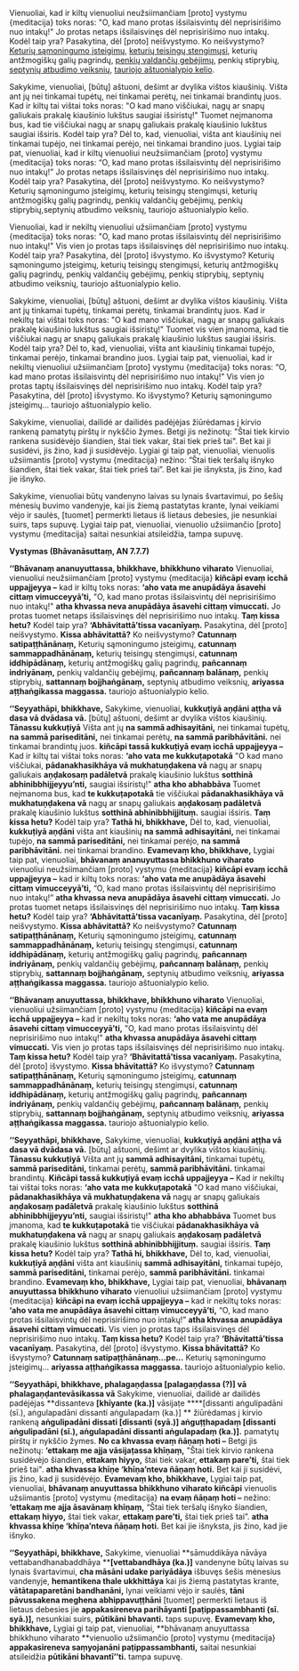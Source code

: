 

Vienuoliai, kad ir kiltų vienuoliui neužsiimančiam [proto] vystymu {meditacija} toks noras: "O, kad mano protas išsilaisvintų  dėl neprisirišimo nuo intakų!" Jo protas netaps išsilaisvinęs dėl neprisirišimo nuo intakų. Kodėl taip yra? Pasakytina, dėl [proto] neišvystymo. Ko neišvystymo? <a href="http://theravada.lt/vertimai/satipatthanasuttam-p1">Keturių sąmoningumo įsteigimų</a>, <a href="http://theravada.lt/vertimai/pacinasuttam">keturių teisingų stengimųsi</a>, keturių antžmogiškų galių pagrindų, <a href="http://theravada.lt/vertimai/dutiyavibhangasutta%E1%B9%83">penkių valdančių gebėjimų</a>, penkių stiprybių, <a href="http://theravada.lt/vertimai/himavantasuttam-himalaju">septynių atbudimo veiksnių</a>, <a href="http://theravada.lt/vertimai/SN-V-I-i-8-vibhangasuttam">tauriojo aštuonialypio kelio</a>.

Sakykime, vienuoliai, [būtų] aštuoni, dešimt ar dvylika vištos kiaušinių. Višta ant jų nei tinkamai tupėtų, nei tinkamai perėtų, nei tinkamai brandintų juos. Kad ir kiltų tai vištai toks noras: "O kad mano viščiukai, nagų ar snapų galiukais prakalę kiaušinio lukštus saugiai išsiristų!" Tuomet neįmanoma bus, kad tie viščiukai nagų ar snapų galiukais prakalę kiaušinio lukštus saugiai išsiris. Kodėl taip yra? Dėl to, kad, vienuoliai, višta ant kiaušinių nei tinkamai tupėjo, nei tinkamai perėjo, nei tinkamai brandino juos. Lygiai taip pat, vienuoliai, kad ir kiltų vienuoliui neužsiimančiam [proto] vystymu {meditacija} toks noras: “O, kad mano protas išsilaisvintų  dėl neprisirišimo nuo intakų!” Jo protas netaps išsilaisvinęs dėl neprisirišimo nuo intakų. Kodėl taip yra? Pasakytina, dėl [proto] neišvystymo. Ko neišvystymo? Keturių sąmoningumo įsteigimų, keturių teisingų stengimųsi, keturių antžmogiškų galių pagrindų, penkių valdančių gebėjimų, penkių stiprybių,septynių atbudimo veiksnių, tauriojo aštuonialypio kelio.

Vienuoliai, kad ir nekiltų vienuoliui užsiimančiam [proto] vystymu {meditacija} toks noras: "O, kad mano protas išsilaisvintų dėl neprisirišimo nuo intakų!" Vis vien jo protas taps išsilaisvinęs dėl neprisirišimo nuo intakų. Kodėl taip yra? Pasakytina, dėl [proto] išvystymo. Ko išvystymo? Keturių sąmoningumo įsteigimų, keturių teisingų stengimųsi, keturių antžmogiškų galių pagrindų, penkių valdančių gebėjimų, penkių stiprybių,  septynių atbudimo veiksnių, tauriojo aštuonialypio kelio.

Sakykime, vienuoliai, [būtų] aštuoni, dešimt ar dvylika vištos kiaušinių. Višta ant jų tinkamai tupėtų, tinkamai perėtų, tinkamai brandintų juos. Kad ir nekiltų tai vištai toks noras: "O kad mano viščiukai, nagų ar snapų galiukais prakalę kiaušinio lukštus saugiai išsiristų!" Tuomet vis vien įmanoma, kad tie viščiukai nagų ar snapų galiukais prakalę kiaušinio lukštus saugiai išsiris. Kodėl taip yra? Dėl to, kad, vienuoliai, višta ant kiaušinių tinkamai tupėjo, tinkamai perėjo, tinkamai brandino juos. Lygiai taip pat, vienuoliai, kad ir nekiltų vienuoliui užsiimančiam [proto] vystymu {meditacija} toks noras: “O, kad mano protas išsilaisvintų  dėl neprisirišimo nuo intakų!” Vis vien jo protas taptų išsilaisvinęs dėl neprisirišimo nuo intakų. Kodėl taip yra? Pasakytina, dėl [proto] išvystymo. Ko išvystymo? Keturių sąmoningumo įsteigimų… tauriojo aštuonialypio kelio.

Sakykime, vienuoliai, dailidė ar dailidės padėjėjas žiūrėdamas į kirvio rankeną pamatytų pirštų ir nykščio žymes. Betgi jis nežinotų: "Štai tiek kirvio rankena susidėvėjo šiandien, štai tiek vakar, štai tiek prieš tai". Bet kai ji susidėvi, jis žino, kad ji susidėvėjo. Lygiai gi taip pat, vienuoliai, vienuolis užsiimantis [proto] vystymu {meditacija} nežino: “Štai tiek teršalų išnyko šiandien, štai tiek vakar, štai tiek prieš tai”. Bet kai jie išnyksta, jis žino, kad jie išnyko.

Sakykime, vienuoliai būtų vandenyno laivas su lynais švartavimui, po šešių mėnesių buvimo vandenyje, kai jis žiemą pastatytas krante, lynai veikiami vėjo ir saulės, [tuomet] permerkti lietaus iš lietaus debesies, jie nesunkiai suirs, taps supuvę. Lygiai taip pat, vienuoliai, vienuolio užsiimančio [proto] vystymu {meditacija} saitai nesunkiai atsileidžia, tampa supuvę.

**Vystymas (Bhāvanāsuttaṃ, AN 7.7.7)**

**‘‘Bhāvanaṃ ananuyuttassa, bhikkhave, bhikkhuno viharato** Vienuoliai, vienuoliui neužsiimančiam [proto] vystymu {meditacija} **kiñcāpi evaṃ icchā uppajjeyya –** kad ir kiltų toks noras: **‘aho vata me anupādāya āsavehi cittaṃ vimucceyyā’ti,** "O, kad mano protas išsilaisvintų dėl neprisirišimo nuo intakų!" **atha khvassa neva anupādāya āsavehi cittaṃ vimuccati.** Jo protas tuomet netaps išsilaisvinęs dėl neprisirišimo nuo intakų. **Taṃ kissa hetu?** Kodėl taip yra? **‘Abhāvitattā’tissa vacanīyaṃ.** Pasakytina, dėl [proto] neišvystymo. **Kissa abhāvitattā?** Ko neišvystymo? **Catunnaṃ satipaṭṭhānānaṃ,** Keturių sąmoningumo įsteigimų, **catunnaṃ sammappadhānānaṃ,** keturių teisingų stengimųsi, **catunnaṃ iddhipādānaṃ,** keturių antžmogiškų galių pagrindų, **pañcannaṃ indriyānaṃ,** penkių valdančių gebėjimų, **pañcannaṃ balānaṃ,** penkių stiprybių, **sattannaṃ bojjhaṅgānaṃ,** septynių atbudimo veiksnių, **ariyassa aṭṭhaṅgikassa maggassa.** tauriojo aštuonialypio kelio.

**‘‘Seyyathāpi, bhikkhave,** Sakykime, vienuoliai, **kukkuṭiyā aṇḍāni aṭṭha vā dasa vā dvādasa vā.** [būtų] aštuoni, dešimt ar dvylika vištos kiaušinių. **Tānassu kukkuṭiyā** Višta ant jų **na sammā adhisayitāni,** nei tinkamai tupėtų, **na sammā pariseditāni,** nei tinkamai perėtų, **na sammā paribhāvitāni.** nei tinkamai brandintų juos. **kiñcāpi tassā kukkuṭiyā evaṃ icchā uppajjeyya –** Kad ir kiltų tai vištai toks noras: **‘aho vata me kukkuṭapotakā** "O kad mano viščiukai, **pādanakhasikhāya vā mukhatuṇḍakena vā** nagų ar snapų galiukais **aṇḍakosaṃ padāletvā** prakalę kiaušinio lukštus **sotthinā abhinibbhijjeyyu’nti,** saugiai išsiristų!" **atha kho abhabbāva** Tuomet neįmanoma bus, kad **te kukkuṭapotakā** tie viščiukai **pādanakhasikhāya vā mukhatuṇḍakena vā** nagų ar snapų galiukais **aṇḍakosaṃ padāletvā** prakalę kiaušinio lukštus **sotthinā abhinibbhijjituṃ.** saugiai išsiris. **Taṃ kissa hetu?** Kodėl taip yra? **Tathā hi, bhikkhave,** Dėl to, kad, vienuoliai, **kukkuṭiyā aṇḍāni** višta ant kiaušinių **na sammā adhisayitāni,** nei tinkamai tupėjo, **na sammā pariseditāni,** nei tinkamai perėjo, **na sammā paribhāvitāni.** nei tinkamai brandino. **Evamevaṃ kho, bhikkhave,** Lygiai taip pat, vienuoliai, **bhāvanaṃ ananuyuttassa bhikkhuno viharato** vienuoliui neužsiimančiam [proto] vystymu {meditacija} **kiñcāpi evaṃ icchā uppajjeyya –** kad ir kiltų toks noras: **‘aho vata me anupādāya āsavehi cittaṃ vimucceyyā’ti,** “O, kad mano protas išsilaisvintų  dėl neprisirišimo nuo intakų!” **atha khvassa neva anupādāya āsavehi cittaṃ vimuccati.** Jo protas tuomet netaps išsilaisvinęs dėl neprisirišimo nuo intakų. **Taṃ kissa hetu?** Kodėl taip yra? **‘Abhāvitattā’tissa vacanīyaṃ.** Pasakytina, dėl [proto] neišvystymo. **Kissa abhāvitattā?** Ko neišvystymo? **Catunnaṃ satipaṭṭhānānaṃ,** Keturių sąmoningumo įsteigimų, **catunnaṃ sammappadhānānaṃ,** keturių teisingų stengimųsi, **catunnaṃ iddhipādānaṃ,** keturių antžmogiškų galių pagrindų, **pañcannaṃ indriyānaṃ,** penkių valdančių gebėjimų, **pañcannaṃ balānaṃ,** penkių stiprybių, **sattannaṃ bojjhaṅgānaṃ,** septynių atbudimo veiksnių, **ariyassa aṭṭhaṅgikassa maggassa.** tauriojo aštuonialypio kelio.

**‘‘Bhāvanaṃ anuyuttassa, bhikkhave, bhikkhuno viharato** Vienuoliai, vienuoliui užsiimančiam [proto] vystymu {meditacija} **kiñcāpi na evaṃ icchā uppajjeyya –** kad ir nekiltų toks noras: **‘aho vata me anupādāya āsavehi cittaṃ vimucceyyā’ti,** "O, kad mano protas išsilaisvintų dėl neprisirišimo nuo intakų!" **atha khvassa anupādāya āsavehi cittaṃ vimuccati.** Vis vien jo protas taps išsilaisvinęs dėl neprisirišimo nuo intakų. **Taṃ kissa hetu?** Kodėl taip yra? **‘Bhāvitattā’tissa vacanīyaṃ.** Pasakytina, dėl [proto] išvystymo. **Kissa bhāvitattā?** Ko išvystymo? **Catunnaṃ satipaṭṭhānānaṃ,** Keturių sąmoningumo įsteigimų, **catunnaṃ sammappadhānānaṃ,** keturių teisingų stengimųsi, **catunnaṃ iddhipādānaṃ,** keturių antžmogiškų galių pagrindų, **pañcannaṃ indriyānaṃ,** penkių valdančių gebėjimų, **pañcannaṃ balānaṃ,** penkių stiprybių, **sattannaṃ bojjhaṅgānaṃ,** septynių atbudimo veiksnių, **ariyassa aṭṭhaṅgikassa maggassa.** tauriojo aštuonialypio kelio.

**‘‘Seyyathāpi, bhikkhave,** Sakykime, vienuoliai, **kukkuṭiyā aṇḍāni aṭṭha vā dasa vā dvādasa vā.** [būtų] aštuoni, dešimt ar dvylika vištos kiaušinių. **Tānassu kukkuṭiyā** Višta ant jų **sammā adhisayitāni,** tinkamai tupėtų, **sammā pariseditāni,** tinkamai perėtų, **sammā paribhāvitāni.** tinkamai brandintų. **Kiñcāpi tassā kukkuṭiyā evaṃ icchā uppajjeyya –** Kad ir nekiltų tai vištai toks noras: **‘aho vata me kukkuṭapotakā** "O kad mano viščiukai, **pādanakhasikhāya vā mukhatuṇḍakena vā** nagų ar snapų galiukais **aṇḍakosaṃ padāletvā** prakalę kiaušinio lukštus **sotthinā abhinibbhijjeyyu’nti,** saugiai išsiristų!" **atha kho abhabbāva** Tuomet bus įmanoma, kad **te kukkuṭapotakā** tie viščiukai **pādanakhasikhāya vā mukhatuṇḍakena vā** nagų ar snapų galiukais **aṇḍakosaṃ padāletvā** prakalę kiaušinio lukštus **sotthinā abhinibbhijjituṃ.** saugiai išsiris. **Taṃ kissa hetu?** Kodėl taip yra? **Tathā hi, bhikkhave,** Dėl to, kad, vienuoliai, **kukkuṭiyā aṇḍāni** višta ant kiaušinių **sammā adhisayitāni,** tinkamai tupėjo, **sammā pariseditāni,** tinkamai perėjo, **sammā paribhāvitāni.** tinkamai brandino. **Evamevaṃ kho, bhikkhave,** Lygiai taip pat, vienuoliai, **bhāvanaṃ anuyuttassa bhikkhuno viharato** vienuoliui užsiimančiam [proto] vystymu {meditacija} **kiñcāpi na evaṃ icchā uppajjeyya –** kad ir nekiltų toks noras: **‘aho vata me anupādāya āsavehi cittaṃ vimucceyyā’ti,** “O, kad mano protas išsilaisvintų  dėl neprisirišimo nuo intakų!” **atha khvassa anupādāya āsavehi cittaṃ vimuccati.** Vis vien jo protas taps išsilaisvinęs dėl neprisirišimo nuo intakų. **Taṃ kissa hetu?** Kodėl taip yra? **‘Bhāvitattā’tissa vacanīyaṃ.** Pasakytina, dėl [proto] išvystymo. **Kissa bhāvitattā?** Ko išvystymo? **Catunnaṃ satipaṭṭhānānaṃ...pe...** Keturių sąmoningumo įsteigimų... **ariyassa aṭṭhaṅgikassa maggassa.** tauriojo aštuonialypio kelio.

**‘‘Seyyathāpi, bhikkhave, phalagaṇḍassa ****[palagaṇḍassa (?)]**** vā phalagaṇḍantevāsikassa vā** Sakykime, vienuoliai, dailidė ar dailidės padėjėjas **dissanteva ****[khīyante (ka.)]**** vāsijaṭe ****[dissanti aṅgulipadāni (sī.), aṅgulapadāni dissanti aṅgulapadaṃ (ka.)] ** žiūrėdamas į kirvio rankeną **aṅgulipadāni dissati ****[dissanti (syā.)]**** aṅguṭṭhapadaṃ ****[dissanti aṅgulipadāni (sī.), aṅgulapadāni dissanti aṅgulapadaṃ (ka.)]****.** pamatytų pirštų ir nykščio žymes. **No ca khvassa evaṃ ñāṇaṃ hoti –** Betgi jis nežinotų: **‘ettakaṃ me ajja vāsijaṭassa khīṇaṃ,** "Štai tiek kirvio rankena susidėvėjo šiandien, **ettakaṃ hiyyo,** štai tiek vakar, **ettakaṃ pare’ti,** štai tiek prieš tai". **atha khvassa khīṇe ‘khīṇa’nteva ñāṇaṃ hoti.** Bet kai ji susidėvi, jis žino, kad ji susidėvėjo.  **Evamevaṃ kho, bhikkhave,** Lygiai taip pat, vienuoliai, **bhāvanaṃ anuyuttassa bhikkhuno viharato kiñcāpi** vienuolis užsiimantis [proto] vystymu {meditacija} **na evaṃ ñāṇaṃ hoti –** nežino: **‘ettakaṃ me ajja āsavānaṃ khīṇaṃ,** “Štai tiek teršalų išnyko šiandien, **ettakaṃ hiyyo,** štai tiek vakar, **ettakaṃ pare’ti,** štai tiek prieš tai”. **atha khvassa khīṇe ‘khīṇa’nteva ñāṇaṃ hoti.** Bet kai jie išnyksta, jis žino, kad jie išnyko.

**‘‘Seyyathāpi, bhikkhave,** Sakykime, vienuoliai **sāmuddikāya nāvāya vettabandhanabaddhāya ****[vettabandhāya (ka.)]** vandenyne būtų laivas su lynais švartavimui, **cha māsāni udake pariyādāya** išbuvęs šešis mėnesius vandenyje, **hemantikena thale ukkhittāya** kai jis žiemą pastatytas krante, **vātātapaparetāni bandhanāni,** lynai veikiami vėjo ir saulės, **tāni pāvussakena meghena abhippavuṭṭhāni** [tuomet] permerkti lietaus iš lietaus debesies jie **appakasireneva parihāyanti ****[paṭippassambhanti (sī. syā.)]****,** nesunkiai suirs, **pūtikāni bhavanti.** taps supuvę.  **Evamevaṃ kho, bhikkhave,** Lygiai gi taip pat, vienuoliai, **bhāvanaṃ anuyuttassa bhikkhuno viharato **vienuolio užsiimančio [proto] vystymu {meditacija} **appakasireneva saṃyojanāni paṭippassambhanti,** saitai nesunkiai atsileidžia **pūtikāni bhavantī’’ti.** tampa supuvę.
